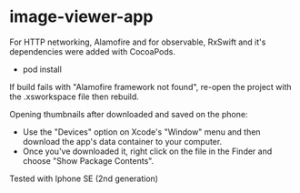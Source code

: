 # image-viewer-app

For HTTP networking, Alamofire and for observable, RxSwift and it's dependencies were added with CocoaPods.
- pod install

If build fails with "Alamofire framework not found", re-open the project with the .xsworkspace file then rebuild.

Opening thumbnails after downloaded and saved on the phone:

- Use the "Devices" option on Xcode's "Window" menu and then download the app's data container to your computer.
- Once you've downloaded it, right click on the file in the Finder and choose "Show Package Contents".

Tested with Iphone SE (2nd generation)


